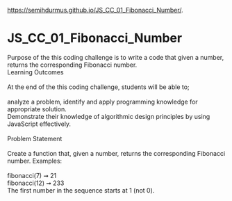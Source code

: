 https://semihdurmus.github.io/JS_CC_01_Fibonacci_Number/.

# JS_CC_01_Fibonacci_Number

Purpose of the this coding challenge is to write a code that given a number, returns the corresponding Fibonacci number.<br/>
Learning Outcomes<br/><br/>
At the end of the this coding challenge, students will be able to;<br/><br/>
analyze a problem, identify and apply programming knowledge for appropriate solution.<br/> Demonstrate their knowledge of algorithmic design principles by using JavaScript effectively.<br/><br/>
Problem Statement<br/><br/>
Create a function that, given a number, returns the corresponding Fibonacci number. Examples:<br/><br/>
fibonacci(7) ➞ 21<br/>
fibonacci(12) ➞ 233<br/>
The first number in the sequence starts at 1 (not 0).<br/>
